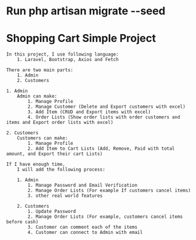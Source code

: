 # Run php artisan migrate --seed

# Shopping Cart Simple Project

    In this project, I use following language:
        1. Laravel, Bootstrap, Axios and Fetch
    
    There are two main parts:
        1. Admin
        2. Customers

    1. Admin
        Admin can make:
            1. Manage Profile
            2. Manage Customer (Delete and Export customers with excel)
            3. Add Item (CRUD and Export items with excel)
            4. Order Lists (Show order lists with order customers and items and Export order lists with excel)

    2. Customers
        Customers can make:
            1. Manage Profile
            2. Add Item to Cart Lists (Add, Remove, Paid with total amount, and Export their cart Lists)
    
    If I have enough time,
        I will add the following process:

        1. Admin
            1. Manage Password and Email Verification
            2. Manage Order Lists (For example If customers cancel items)
            3. other real world features

        2. Customers
            1. Update Password
            2. Manage Order Lists (For example, customers cancel items before cash)
            3. Customer can comment each of the items
            4. Customer can connect to Admin with email